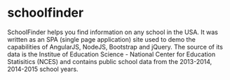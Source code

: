 # schoolfinder
SchoolFinder helps you find information on any school in the USA. It was written as an SPA (single page application) site used to demo the capabilities of AngularJS, NodeJS, Bootstrap and jQuery. The source of its data is the Institue of Education Science - National Center for Education Statisitics (NCES) and contains public school data from the 2013-2014, 2014-2015 school years.
